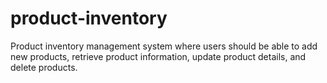 # product-inventory
Product inventory management system where users should be able to add new products, retrieve product information, update product details, and delete products.
